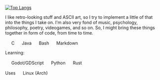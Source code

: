 [![Top Langs](https://github-readme-stats.vercel.app/api/top-langs/?username=sirkhancision&theme=tokyonight)](https://github.com/anuraghazra/github-readme-stats)

I like retro-looking stuff and ASCII art, so I try to implement a little of that into the things I take on. I'm also very fond of music, psychology, philosophy, poetry, videogames, and so on. So, I might bring these things together in form of code, from time to time.

<img src="https://cdn.jsdelivr.net/gh/devicons/devicon/icons/c/c-original.svg"
	width="16" height="16" /> C
<img src="https://cdn.jsdelivr.net/gh/devicons/devicon/icons/java/java-original.svg"
	width="16" height="16" /> Java
<img src="https://cdn.jsdelivr.net/gh/devicons/devicon/icons/bash/bash-original.svg"
	width="16" height="16" /> Bash
<img src="https://cdn.jsdelivr.net/gh/devicons/devicon/icons/markdown/markdown-original.svg"
	width="16" height="16" /> Markdown

Learning:

<img src="https://cdn.jsdelivr.net/gh/devicons/devicon/icons/godot/godot-original.svg"
	width="16" height="16" /> Godot/GDScript
<img src="https://cdn.jsdelivr.net/gh/devicons/devicon/icons/python/python-original.svg"
	width="16" height="16" /> Python
<img src="https://cdn.jsdelivr.net/gh/devicons/devicon/icons/rust/rust-plain.svg"
	width="16" height="16" /> Rust

Uses <img src="https://cdn.jsdelivr.net/gh/devicons/devicon/icons/linux/linux-original.svg"
	width="16" height="16" /> Linux (Arch)
